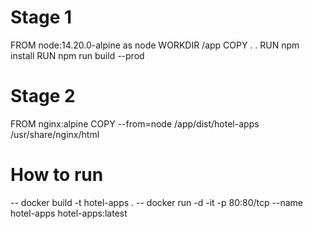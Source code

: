 # Stage 1
FROM node:14.20.0-alpine as node
WORKDIR /app
COPY . .
RUN npm install
RUN npm run build --prod
# Stage 2
FROM nginx:alpine
COPY --from=node /app/dist/hotel-apps /usr/share/nginx/html

# How to run
-- docker build -t hotel-apps .
-- docker run -d -it -p 80:80/tcp --name hotel-apps hotel-apps:latest
